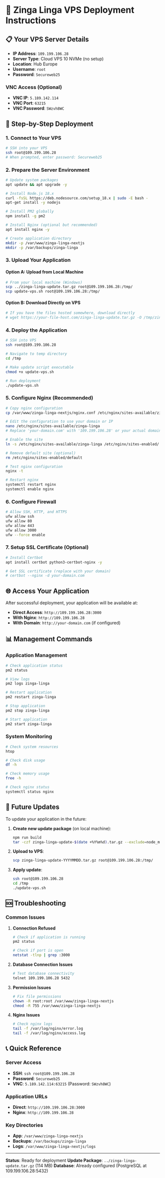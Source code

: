 # 🚀 Zinga Linga VPS Deployment Instructions

## 📋 Your VPS Server Details

- **IP Address**: `109.199.106.28`
- **Server Type**: Cloud VPS 10 NVMe (no setup)
- **Location**: Hub Europe
- **Username**: `root`
- **Password**: `Secureweb25`

### VNC Access (Optional)
- **VNC IP**: `5.189.142.114`
- **VNC Port**: `63215`
- **VNC Password**: `SWzvh8WC`

## 🔧 Step-by-Step Deployment

### 1. Connect to Your VPS
```bash
# SSH into your VPS
ssh root@109.199.106.28
# When prompted, enter password: Secureweb25
```

### 2. Prepare the Server Environment
```bash
# Update system packages
apt update && apt upgrade -y

# Install Node.js 18.x
curl -fsSL https://deb.nodesource.com/setup_18.x | sudo -E bash -
apt-get install -y nodejs

# Install PM2 globally
npm install -g pm2

# Install Nginx (optional but recommended)
apt install nginx -y

# Create application directory
mkdir -p /var/www/zinga-linga-nextjs
mkdir -p /var/backups/zinga-linga
```

### 3. Upload Your Application

#### Option A: Upload from Local Machine
```bash
# From your local machine (Windows)
scp ../zinga-linga-update.tar.gz root@109.199.106.28:/tmp/
scp update-vps.sh root@109.199.106.28:/tmp/
```

#### Option B: Download Directly on VPS
```bash
# If you have the files hosted somewhere, download directly
# wget https://your-file-host.com/zinga-linga-update.tar.gz -O /tmp/zinga-linga-update.tar.gz
```

### 4. Deploy the Application
```bash
# SSH into VPS
ssh root@109.199.106.28

# Navigate to temp directory
cd /tmp

# Make update script executable
chmod +x update-vps.sh

# Run deployment
./update-vps.sh
```

### 5. Configure Nginx (Recommended)
```bash
# Copy nginx configuration
cp /var/www/zinga-linga-nextjs/nginx.conf /etc/nginx/sites-available/zinga-linga

# Edit the configuration to use your domain or IP
nano /etc/nginx/sites-available/zinga-linga
# Replace 'your-domain.com' with '109.199.106.28' or your actual domain

# Enable the site
ln -s /etc/nginx/sites-available/zinga-linga /etc/nginx/sites-enabled/

# Remove default site (optional)
rm /etc/nginx/sites-enabled/default

# Test nginx configuration
nginx -t

# Restart nginx
systemctl restart nginx
systemctl enable nginx
```

### 6. Configure Firewall
```bash
# Allow SSH, HTTP, and HTTPS
ufw allow ssh
ufw allow 80
ufw allow 443
ufw allow 3000
ufw --force enable
```

### 7. Setup SSL Certificate (Optional)
```bash
# Install Certbot
apt install certbot python3-certbot-nginx -y

# Get SSL certificate (replace with your domain)
# certbot --nginx -d your-domain.com
```

## 🌐 Access Your Application

After successful deployment, your application will be available at:

- **Direct Access**: `http://109.199.106.28:3000`
- **With Nginx**: `http://109.199.106.28`
- **With Domain**: `http://your-domain.com` (if configured)

## 📊 Management Commands

### Application Management
```bash
# Check application status
pm2 status

# View logs
pm2 logs zinga-linga

# Restart application
pm2 restart zinga-linga

# Stop application
pm2 stop zinga-linga

# Start application
pm2 start zinga-linga
```

### System Monitoring
```bash
# Check system resources
htop

# Check disk usage
df -h

# Check memory usage
free -h

# Check nginx status
systemctl status nginx
```

## 🔄 Future Updates

To update your application in the future:

1. **Create new update package** (on local machine):
   ```bash
   npm run build
   tar -czf zinga-linga-update-$(date +%Y%m%d).tar.gz --exclude=node_modules --exclude=.git .
   ```

2. **Upload to VPS**:
   ```bash
   scp zinga-linga-update-YYYYMMDD.tar.gz root@109.199.106.28:/tmp/
   ```

3. **Apply update**:
   ```bash
   ssh root@109.199.106.28
   cd /tmp
   ./update-vps.sh
   ```

## 🆘 Troubleshooting

### Common Issues

1. **Connection Refused**
   ```bash
   # Check if application is running
   pm2 status
   
   # Check if port is open
   netstat -tlnp | grep :3000
   ```

2. **Database Connection Issues**
   ```bash
   # Test database connectivity
   telnet 109.199.106.28 5432
   ```

3. **Permission Issues**
   ```bash
   # Fix file permissions
   chown -R root:root /var/www/zinga-linga-nextjs
   chmod -R 755 /var/www/zinga-linga-nextjs
   ```

4. **Nginx Issues**
   ```bash
   # Check nginx logs
   tail -f /var/log/nginx/error.log
   tail -f /var/log/nginx/access.log
   ```

## 📞 Quick Reference

### Server Access
- **SSH**: `ssh root@109.199.106.28`
- **Password**: `Secureweb25`
- **VNC**: `5.189.142.114:63215` (Password: `SWzvh8WC`)

### Application URLs
- **Direct**: `http://109.199.106.28:3000`
- **Nginx**: `http://109.199.106.28`

### Key Directories
- **App**: `/var/www/zinga-linga-nextjs`
- **Backups**: `/var/backups/zinga-linga`
- **Logs**: `/var/www/zinga-linga-nextjs/logs`

---

**Status**: Ready for deployment
**Update Package**: `../zinga-linga-update.tar.gz` (114 MB)
**Database**: Already configured (PostgreSQL at 109.199.106.28:5432)